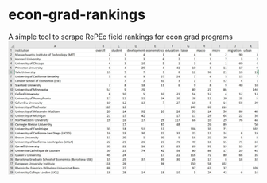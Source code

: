 # econ-grad-rankings
A simple tool to scrape RePEc field rankings for econ grad programs
![example rankings](https://github.com/econdaryl/econ-grad-rankings/blob/master/rankings.JPG)

